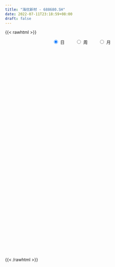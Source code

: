 ```yaml
---
title: "海优新材 - 688680.SH"
date: 2022-07-11T23:18:59+08:00
draft: false
---
```

{{< rawhtml >}}
    <div style="text-align: center">
        <label style="padding: 1rem;"><input style="margin-right: .5rem" type="radio" name="period" value="D" checked onclick="period_change(this)">日</label>
        <label style="padding: 1rem;"><input style="margin-right: .5rem" type="radio" name="period" value="W" onclick="period_change(this)">周</label>
        <label style="padding: 1rem;"><input style="margin-right: .5rem" type="radio" name="period" value="M" onclick="period_change(this)">月</label>
    </div>
    <div id="chart" style="height: 700px;"></div> 
    <script type="text/javascript">
        const D_v = [146606.03,93801.18,49589.32,24696.33,30661.12,35751.32,25901.6,17312.19,17042.92,27038.4,19169.17,13038.13,12503.42,9211.64,12069.56,9742.08,8397.81,12974.48,7505.92,7228.85,8927.47,11647.39,8783.17,15955.24,13546.66,5839.39,8414.28,6834.03,5604.08,8293.15,8268.71,11373.25,15585.35,11502.29,7749.0,7246.37,6883.64,6851.84,3461.35,9724.27,5678.49,8199.85,12930.56,4601.13,6880.06,5696.88,7111.72,6921.81,4906.5,4929.4,4366.84,3542.8,2617.18,2079.39,3841.26,5472.62,10822.19,7767.84,3123.18,7855.66,14561.68,6987.12,18286.14,10503.78,12306.95,5295.67,13316.22,5241.7,11631.45,8452.64,6838.29,5672.92,11122.81,9906.02,8894.01,8435.19,7250.38,8669.47,13958.28,5627.1,5686.87,11843.94,13108.67,12071.07,16577.77,12886.7,7647.66,11309.5,8792.05,6757.22,17342.02,14509.45,14805.64,13807.38,8249.33,11323.07,10727.32,8569.28,11022.48,13981.59,10054.84,9921.31,20583.49,14807.33,11605.89,6769.57,8570.5,16894.26,19717.16,15058.13,8592.33,11198.13,10499.56,10533.44,14109.01,8765.22,8794.51,13875.12,24138.86,19858.38,17186.05,12590.56,13705.38,9564.76,15942.87,19754.03,20429.76,28160.96,23807.14,17639.59,14445.72,16175.58,10367.81,13993.89,27394.13,16122.84,16085.09,12609.55,19129.25,10275.85,27273.49,14982.74,14028.22,22829.68,26264.59,21234.46,20013.05,15811.63,17566.14,15401.37,13957.57,20404.16,21912.31,17088.92,10557.9,12205.43,9564.05,9918.58,10326.37,16815.71,19415.91,12286.68,26230.27,16057.51,14478.18,7373.41,6625.45,7877.2,6050.76,7408.13,10767.62,16809.12,13434.88,10292.5,13049.37,8945.05,10912.67,8481.84,10947.28,13086.76,7502.08,11401.34,20142.66,15406.79,13607.98,12879.85,9140.84,8139.92,7849.88,9112.31,7734.69,6340.68,8448.31,8457.03,9156.26,5835.48,5299.38,6409.96,14584.59,16308.33,15737.57,16479.56,5026.74,7939.19,7024.64,5965.12,12698.38,9958.27,10738.54,10751.8,11010.9,10625.13,19607.07,17325.47,13351.6,5735.19,5271.67,4288.52,9265.53,10695.22,8714.4,5281.02,7559.31,5111.36,5000.63,6571.89,10575.85,9530.08,11135.27,6995.97,9672.36,9308.29,11313.65,14008.56,5180.96,9782.74,6186.5,10459.63,10633.84,7529.25,7130.43,5533.16,10962.24,31092.04,11218.75,13891.5,10001.06,9257.81,8395.87,8613.4,11238.0,12498.88,16130.15,10040.62,14433.11,11392.73,13656.02,12252.15,12713.89,16823.88,13649.14,13420.87,13944.41,15362.71,18340.02,23203.63,15464.87,16046.93,11004.3,13928.19,26150.38,18132.07,16509.33,12256.31,14892.63,15408.98,15659.98,17689.55,13105.52,12684.2,7070.6,9107.95,8634.94,11342.34,9208.63,9662.23,11562.89,8801.95,18857.1,13397.06,8093.33,8223.15,11722.83,10752.11,5636.52,11748.72,9844.24,7585.84,6997.38,9957.83,5668.83,8512.41,10821.13,10423.02,11462.93,8311.64,14433.25,9480.66,9044.82,14923.61,18650.77,13451.02,8476.32,11227.18,11131.11,14322.16,18915.45,12425.06,11886.91,7103.46,8640.44,11086.32,5198.08,6215.83,8250.72,12567.65,9477.44,16972.23,17653.29,17056.28,13344.19,19094.44,19148.09,20652.06,16213.93,10803.76,9457.04,11769.47,13557.88,10470.35,9383.29,12817.66,13480.6,24058.07,15370.73,14877.53,18858.39,12361.26,12408.73,9684.46,11579.72,13167.18,13279.16]
const D_histogram = [0.0,-0.7983589744,-1.2991181825,-2.1655149617,-3.6064022051,-4.9088007166,-5.1323425493,-5.2370025785,-5.2305818572,-5.8902577476,-5.9008937861,-5.3126660481,-4.1540201525,-3.0949978288,-3.0984005714,-3.0176328972,-2.6817157277,-1.5196293684,-0.7133990312,-0.4248446025,0.318335964,0.9187716847,1.6393131014,2.6616603317,2.4420724101,2.2017808601,1.612113645,1.0227926965,0.8311169044,0.9727740908,1.1873559035,0.5415195613,-0.4846296612,-1.140955477,-1.5629385325,-1.580698664,-1.2333522753,-1.0707838274,-0.8839697368,-0.777167504,-0.3331403018,0.2091145498,1.0763189797,1.5281139809,1.95976769,2.2853321493,2.5214883844,2.7811196202,2.9283018238,2.4896447651,1.7247282657,1.1769445415,0.9412601773,0.7607936006,0.7445545549,1.0780169667,1.5641409133,1.9503376357,2.091581996,2.520228973,3.1971645203,3.4515192691,3.9207768144,4.307400898,4.4162267894,4.1169074384,3.6025396451,3.1355099669,2.0115780762,1.9118986003,1.2782707333,1.0097240347,1.3640472423,1.7718308333,2.0441175627,2.0121573423,2.3201059913,2.3333811685,1.7392172231,1.2509924112,0.8148962374,0.8249554853,1.197126238,1.1026613447,0.4992624993,0.0221817716,-0.3724644095,-1.5248112701,-2.3657710031,-2.7291482747,-1.6919511818,-0.1752227652,1.3855434478,1.4957962196,1.8389770683,2.4329683661,3.2451205875,3.7681551619,3.6119297857,3.0024731103,2.9974983109,3.0451034272,5.4762058785,6.953667771,6.77901241,6.1803019293,5.4313803516,3.3541528234,4.3319177601,4.7446739596,4.4472866393,3.9042540855,1.8279407464,-0.1091701994,-0.8042449511,-2.3316139078,-4.0533983777,-5.6501226196,-5.567060325,-5.0322648678,-3.8154441364,-3.5268387492,-4.4174249399,-5.2168812767,-3.6060696094,-1.3284975946,-1.2382681741,-4.6122352707,-5.5296794357,-4.8467254207,-4.2575644939,-2.9825602306,-2.6651300305,-3.5883348891,-4.8247764303,-5.9117869876,-6.9259393104,-7.771231332,-7.6356241383,-6.8436432855,-6.4192274701,-5.2244930713,-3.2390049122,0.5213209936,4.0930008902,7.7455484996,11.4253655734,12.17704121,10.6695157615,10.9679464866,8.3550292791,5.4098987041,4.7975075672,4.2280357103,2.8907293666,2.9672414451,1.8195325478,0.8826886161,0.6988306387,-0.6789622898,-3.4811743907,-5.4367613513,-8.2701211323,-9.0943871915,-9.2406514727,-8.8981289303,-9.0574035686,-8.0171648267,-6.9837685845,-6.7166083134,-6.6807938429,-4.5391857181,-1.7858956472,-0.1481548432,0.7367747197,1.3187681094,2.1240958269,3.0025638448,2.7329207615,4.1287781166,4.4182631031,5.5417336869,6.0181033754,8.8224335141,9.0763068941,7.6829301243,6.0669458202,4.7441663508,2.8697996245,1.9890605664,1.2647558024,0.7852685532,0.9573773263,1.5592365882,0.8930830521,-1.0550649483,-1.4647651053,-0.8783603605,1.9373774879,3.0442771721,2.0789410386,0.2626851106,-1.449210116,-2.350434133,-3.1172463685,-3.6395522388,-3.1515975104,-4.0188785577,-4.2265664328,-3.8056696699,-3.5000416943,-3.4763699996,-5.0439599715,-3.7570278442,-2.302093059,-1.7069660825,-1.9460911897,-1.964893458,-2.59063333,-3.3359975682,-3.8990651126,-4.4549732055,-3.77626088,-3.7802004236,-3.811350119,-3.0400268767,-1.1687158278,0.3667894285,2.3635368426,3.0064218431,1.3255576913,-0.2978174557,-2.2505716974,-4.0450930771,-5.5439720138,-5.3770279092,-5.750257822,-4.692908382,-2.8231983876,-1.444020539,-0.9824800923,-1.0401948837,-1.399465357,-0.4834426706,-0.0754073581,-0.0223029461,-0.4624295225,-0.4957941185,-0.2502693139,-0.7548350302,-0.463309685,-0.8063979725,-1.7839735999,-1.9130838266,-0.7321755821,0.1744679684,1.6347524067,2.3023985537,2.8663095667,3.6832953951,4.5553504082,5.1824627662,5.2150559741,5.7657176354,5.6788360234,6.035293536,5.0927982119,5.0319269657,4.1273286155,3.53218549,2.3723843433,2.062137809,1.4886458066,-0.1638452464,-1.7125724235,-1.678465724,-2.1314397591,-2.3320544995,-1.8717347679,-2.0642666358,-2.0596057749,-2.0053941303,-2.405963131,-2.3509780059,-2.1445542377,-1.2811676559,-1.1051701339,-1.2977988554,-1.912636027,-2.3738855811,-2.7060884797,-3.1718649727,-3.3859446318,-3.8751549894,-3.9471207858,-3.4263467797,-2.3091237927,-1.2989402021,-0.8972377885,-1.0605820789,-1.0527362675,-1.8915923123,-2.1917765146,-1.2018620962,0.0095245756,1.0402923338,2.5625970675,3.0782170429,3.9645816679,4.7668068298,6.3568238142,6.7211668082,6.7697915048,5.9956453949,5.7786907228,6.1823147679,6.9530578543,6.7693566959,5.7314643182,4.3086545049,3.1311864042,2.5443497584,1.816604949,1.1915422609,0.6302573115,0.3060508229,0.4543395483,1.2741523846,1.5334165778,1.1032508681,0.282697323,-0.1670906849,-1.1346388351,-1.7505420686,-2.6413657157,-2.3773467512,-1.808902422,-1.3912235443,-1.5660367232,-1.6380774251,-1.6924373412,-0.892358667,-0.402659112,-1.0359104137,-1.9085937274,-2.3796439775,-3.3825166955,-3.7535092755,-4.0769727922,-4.0986992692,-3.784890489,-3.8448720581,-4.0129969841]
const D_fast = [0.0,-0.9979487179,-1.8234874717,-3.2312629913,-5.573750786,-8.1033494766,-9.6099769467,-11.0238876205,-12.3251123635,-14.4573526908,-15.9432121758,-16.6831509498,-16.5630100924,-16.2777372259,-17.0557401113,-17.7293806614,-18.0638924238,-17.2817134066,-16.6538328273,-16.4714895491,-15.6487249916,-14.8185963498,-13.6882266578,-12.0004643445,-11.6095341636,-11.2993804986,-11.4860193024,-11.8196420768,-11.8035386428,-11.4186879337,-10.9072671452,-11.417723597,-12.5650302348,-13.5065949198,-14.3193126084,-14.732247406,-14.693239086,-14.7983665951,-14.8325449387,-14.9200345818,-14.5592924551,-13.9647589661,-12.8284747913,-11.9946512949,-11.0730556633,-10.1761581666,-9.3096298353,-8.3547186945,-7.475461035,-7.2917069025,-7.6254413353,-7.8789889242,-7.879358244,-7.8696264206,-7.6997268276,-7.0967601741,-6.2196009992,-5.3458198678,-4.6816800086,-3.6229757883,-2.146749111,-1.0295145449,0.419937204,1.8834115121,3.0962941009,3.8262016095,4.2124687275,4.529316541,3.9082791694,4.2865743435,3.9725141598,3.9563984699,4.6517334881,5.5024747874,6.2857909075,6.7568700226,7.6448451695,8.2414656388,8.0821059992,7.9066292901,7.6742571757,7.8905552949,8.5620076071,8.74320805,8.2646248294,7.7930895446,7.3053272611,5.771777583,4.3393750992,3.293710759,3.9079200564,5.3808427816,7.2879948566,7.7721966834,8.5751217991,9.7773551884,11.4007875567,12.8658609216,13.6126179919,13.753779594,14.4981793724,15.3070603455,19.1072142664,22.3230931016,23.8431908432,24.7895558448,25.3984793549,24.1597900326,26.2205344093,27.8194590987,28.6338934382,29.0669244058,27.4475962533,25.4831927577,24.5870567681,22.4767843345,19.7416502702,16.7323953734,15.4236925868,14.700421827,14.9633815244,14.3702772243,12.3753347986,10.2716581426,10.9809524076,12.9264000237,12.7070624007,8.1800364864,5.8801724625,5.3514451223,4.8762149256,5.4055791313,5.0567268237,3.2364382428,0.7938025941,-1.7711547101,-4.5167918606,-7.3048917151,-9.0781905559,-9.9971205246,-11.1775115767,-11.2889004457,-10.1131635147,-6.2225073605,-1.6275772413,3.961357493,10.4975159601,14.2934518992,15.453305391,18.4937227378,17.96956285,16.3769069511,16.963892706,17.4514297766,16.8368057747,17.6551282145,16.962302454,16.2461306764,16.2369803586,14.6894468577,11.0169411591,7.7021638607,2.8012737966,-0.2965890604,-2.7530162098,-4.6350259,-7.0586514304,-8.0227038953,-8.7352497991,-10.1472416064,-11.7816255967,-10.7748139013,-8.4679977423,-6.8672956491,-5.7981724063,-4.8864869892,-3.550135315,-1.9210263359,-1.5074392287,0.9206126555,2.3146634178,4.8235674233,6.8044629556,11.8144014729,14.3373515764,14.8647073376,14.7654594885,14.6287216069,13.4718047868,13.0883308703,12.6802150568,12.3970449459,12.8084980506,13.8001664596,13.3572836865,11.145369449,10.3694780157,10.7362926703,14.0363748907,15.904343868,15.4587429942,13.7081583438,11.6339605881,10.1451280379,8.5990042103,7.1668102803,6.8668656311,4.9948649443,3.730535461,3.2000148065,2.6306323585,1.7852115533,-1.0433684114,-0.6956932453,0.1837182752,0.3521037311,-0.3735441736,-0.8835698063,-2.1569680108,-3.736331641,-5.2741654637,-6.9438168579,-7.2091697524,-8.1581594019,-9.142146627,-9.1308301039,-7.551698012,-5.9244953985,-3.3368637737,-1.9423733124,-3.2918480415,-4.9896775524,-7.5050747184,-10.3108693674,-13.1957413076,-14.3730541803,-16.1838485486,-16.2997262041,-15.1358158065,-14.1176430927,-13.9017226691,-14.2194861815,-14.9286229939,-14.1334609753,-13.7442775022,-13.6967488267,-14.2524827838,-14.4097959094,-14.2268384333,-14.9201129072,-14.7444149832,-15.2891027638,-16.7126717911,-17.3200529745,-16.3221886256,-15.3719280829,-13.5029555429,-12.2597097575,-10.9792213529,-9.2414116757,-7.2305190606,-5.307791011,-3.9714338096,-1.9793427395,-0.6465153456,1.218765551,1.5494697799,2.7465802751,2.8738140788,3.1617173258,2.5950122649,2.8003001829,2.5989696321,0.9055172675,-1.0713530155,-1.456862747,-2.4426967219,-3.2263250871,-3.2339390475,-3.9425375743,-4.4527781572,-4.8999150451,-5.9019748286,-6.434734205,-6.7644489962,-6.2213543284,-6.3216493399,-6.8387277752,-7.9317239536,-8.986444903,-9.9951699214,-11.2539126576,-12.3144784747,-13.7724775796,-14.8312235725,-15.1670362613,-14.6270942225,-13.9416456824,-13.7642527159,-14.192742526,-14.4480807815,-15.7598349043,-16.6079632353,-15.918514341,-14.7047465252,-13.4139056836,-11.250951683,-9.9657774469,-8.088267405,-6.0943405356,-2.9151175976,-0.8704829015,0.8705896712,1.59535491,2.8230729186,4.7722756557,7.2812832057,8.7899212212,9.1848949231,8.839248736,8.4445772364,8.4938280302,8.2202344581,7.8930573351,7.4893367136,7.2416429307,7.5035165433,8.6418674757,9.2844858133,9.1301328207,8.3802536063,7.8886929271,6.6374850682,5.5839463176,4.0327812416,3.7024635182,3.8186822419,3.8885552335,3.3222328739,2.8406728157,2.3632035643,2.9401925717,3.3292273488,2.4369984436,1.0871666981,0.0212054536,-1.8272964383,-3.1366663372,-4.4793730518,-5.5257743462,-6.1581881883,-7.1793877718,-8.3507619439]
const D_slow = [0.0,-0.1995897436,-0.5243692892,-1.0657480296,-1.9673485809,-3.19454876,-4.4776343974,-5.786885042,-7.0945305063,-8.5670949432,-10.0423183897,-11.3704849017,-12.4089899399,-13.1827393971,-13.9573395399,-14.7117477642,-15.3821766961,-15.7620840382,-15.940433796,-16.0466449466,-15.9670609556,-15.7373680345,-15.3275397591,-14.6621246762,-14.0516065737,-13.5011613587,-13.0981329474,-12.8424347733,-12.6346555472,-12.3914620245,-12.0946230486,-11.9592431583,-12.0804005736,-12.3656394428,-12.756374076,-13.151548742,-13.4598868108,-13.7275827676,-13.9485752019,-14.1428670778,-14.2261521533,-14.1738735159,-13.9047937709,-13.5227652757,-13.0328233532,-12.4614903159,-11.8311182198,-11.1358383147,-10.4037628588,-9.7813516675,-9.3501696011,-9.0559334657,-8.8206184214,-8.6304200212,-8.4442813825,-8.1747771408,-7.7837419125,-7.2961575036,-6.7732620046,-6.1432047613,-5.3439136312,-4.481033814,-3.5008396104,-2.4239893859,-1.3199326885,-0.2907058289,0.6099290824,1.3938065741,1.8967010932,2.3746757432,2.6942434265,2.9466744352,3.2876862458,3.7306439541,4.2416733448,4.7447126803,5.3247391782,5.9080844703,6.3428887761,6.6556368789,6.8593609382,7.0655998096,7.3648813691,7.6405467052,7.7653623301,7.770907773,7.6777916706,7.2965888531,6.7051461023,6.0228590336,5.5998712382,5.5560655469,5.9024514088,6.2764004637,6.7361447308,7.3443868223,8.1556669692,9.0977057597,10.0006882061,10.7513064837,11.5006810614,12.2619569182,13.6310083879,15.3694253306,17.0641784331,18.6092539155,19.9670990033,20.8056372092,21.8886166492,23.0747851391,24.1866067989,25.1626703203,25.6196555069,25.592362957,25.3913017193,24.8083982423,23.7950486479,22.382517993,20.9907529118,19.7326866948,18.7788256607,17.8971159734,16.7927597385,15.4885394193,14.5870220169,14.2548976183,13.9453305748,12.7922717571,11.4098518982,10.198170543,9.1337794195,8.3881393619,7.7218568542,6.824773132,5.6185790244,4.1406322775,2.4091474499,0.4663396169,-1.4425664177,-3.1534772391,-4.7582841066,-6.0644073744,-6.8741586025,-6.7438283541,-5.7205781315,-3.7841910066,-0.9278496133,2.1164106892,4.7837896296,7.5257762512,9.614533571,10.967008247,12.1663851388,13.2233940664,13.946076408,14.6878867693,15.1427699063,15.3634420603,15.53814972,15.3684091475,14.4981155498,13.138925212,11.0713949289,8.7977981311,6.4876352629,4.2631030303,1.9987521382,-0.0055390685,-1.7514812146,-3.430633293,-5.1008317537,-6.2356281832,-6.682102095,-6.7191408059,-6.5349471259,-6.2052550986,-5.6742311419,-4.9235901807,-4.2403599903,-3.2081654611,-2.1035996853,-0.7181662636,0.7863595802,2.9919679588,5.2610446823,7.1817772134,8.6985136684,9.8845552561,10.6020051622,11.0992703038,11.4154592544,11.6117763927,11.8511207243,12.2409298714,12.4642006344,12.2004343973,11.834243121,11.6146530309,12.0989974028,12.8600666959,13.3798019555,13.4454732332,13.0831707042,12.4955621709,11.7162505788,10.8063625191,10.0184631415,9.0137435021,7.9571018938,7.0056844764,6.1306740528,5.2615815529,4.00059156,3.061334599,2.4858113342,2.0590698136,1.5725470162,1.0813236517,0.4336653192,-0.4003340729,-1.375100351,-2.4888436524,-3.4329088724,-4.3779589783,-5.330796508,-6.0908032272,-6.3829821842,-6.291284827,-5.7004006164,-4.9487951556,-4.6174057328,-4.6918600967,-5.254503021,-6.2657762903,-7.6517692938,-8.9960262711,-10.4335907266,-11.6068178221,-12.312617419,-12.6736225537,-12.9192425768,-13.1792912977,-13.529157637,-13.6500183046,-13.6688701441,-13.6744458807,-13.7900532613,-13.9140017909,-13.9765691194,-14.1652778769,-14.2811052982,-14.4827047913,-14.9286981913,-15.4069691479,-15.5900130434,-15.5463960513,-15.1377079497,-14.5621083112,-13.8455309196,-12.9247070708,-11.7858694687,-10.4902537772,-9.1864897837,-7.7450603748,-6.325351369,-4.816527985,-3.543328432,-2.2853466906,-1.2535145367,-0.3704681642,0.2226279216,0.7381623739,1.1103238255,1.0693625139,0.641219408,0.221602977,-0.3112569627,-0.8942705876,-1.3622042796,-1.8782709385,-2.3931723823,-2.8945209148,-3.4960116976,-4.0837561991,-4.6198947585,-4.9401866725,-5.2164792059,-5.5409289198,-6.0190879265,-6.6125593218,-7.2890814418,-8.0820476849,-8.9285338429,-9.8973225902,-10.8841027867,-11.7406894816,-12.3179704298,-12.6427054803,-12.8670149274,-13.1321604471,-13.395344514,-13.8682425921,-14.4161867207,-14.7166522448,-14.7142711009,-14.4541980174,-13.8135487505,-13.0439944898,-12.0528490728,-10.8611473654,-9.2719414118,-7.5916497098,-5.8992018336,-4.4002904849,-2.9556178042,-1.4100391122,0.3282253514,2.0205645254,3.4534306049,4.5305942311,5.3133908322,5.9494782718,6.403629509,6.7015150743,6.8590794021,6.9355921078,7.0491769949,7.3677150911,7.7510692355,8.0268819526,8.0975562833,8.0557836121,7.7721239033,7.3344883862,6.6741469572,6.0798102694,5.6275846639,5.2797787779,4.8882695971,4.4787502408,4.0556409055,3.8325512387,3.7318864607,3.4729088573,2.9957604255,2.4008494311,1.5552202572,0.6168429383,-0.4024002597,-1.427075077,-2.3732976993,-3.3345157138,-4.3377649598]
const D_data = [['2021-01-22', 222.0, 218.0, 214.0, 236.0],['2021-01-25', 227.99, 205.49, 191.2, 231.98],['2021-01-26', 203.0, 204.8, 185.5, 214.77],['2021-01-27', 203.5, 195.0, 193.45, 206.36],['2021-01-28', 190.0, 179.0, 173.0, 195.0],['2021-01-29', 184.0, 169.5, 162.58, 187.9],['2021-02-01', 169.99, 174.3, 167.0, 179.8],['2021-02-02', 179.0, 170.0, 170.0, 182.05],['2021-02-03', 169.67, 166.0, 163.0, 176.0],['2021-02-04', 162.01, 150.29, 148.12, 164.43],['2021-02-05', 150.96, 150.54, 147.41, 159.78],['2021-02-08', 147.5, 153.58, 140.0, 155.49],['2021-02-09', 154.0, 159.97, 153.13, 161.5],['2021-02-10', 160.12, 160.0, 154.03, 165.0],['2021-02-18', 162.0, 145.12, 145.12, 162.5],['2021-02-19', 144.08, 141.88, 137.11, 146.8],['2021-02-22', 141.0, 141.77, 140.61, 148.55],['2021-02-23', 142.11, 152.28, 138.0, 154.66],['2021-02-24', 152.0, 150.0, 144.0, 152.76],['2021-02-25', 150.0, 143.74, 141.63, 154.32],['2021-02-26', 141.82, 149.91, 138.04, 153.0],['2021-03-01', 151.0, 150.0, 149.58, 157.86],['2021-03-02', 148.11, 153.9, 145.0, 155.0],['2021-03-03', 155.26, 162.0, 151.5, 168.0],['2021-03-04', 161.78, 148.61, 147.01, 163.69],['2021-03-05', 140.03, 147.0, 140.03, 149.0],['2021-03-08', 147.52, 140.0, 138.21, 147.98],['2021-03-09', 140.02, 136.01, 136.0, 142.8],['2021-03-10', 137.0, 137.8, 136.81, 141.75],['2021-03-11', 138.0, 140.78, 134.61, 141.8],['2021-03-12', 141.0, 141.78, 138.2, 144.6],['2021-03-15', 141.78, 128.8, 124.17, 142.86],['2021-03-16', 128.48, 117.8, 117.0, 129.78],['2021-03-17', 117.8, 115.47, 112.22, 117.8],['2021-03-18', 116.0, 112.6, 111.61, 116.0],['2021-03-19', 111.0, 113.36, 110.55, 113.98],['2021-03-22', 113.13, 115.8, 112.3, 115.98],['2021-03-23', 116.09, 112.0, 110.57, 117.49],['2021-03-24', 109.21, 110.49, 109.0, 112.5],['2021-03-25', 109.52, 107.61, 104.07, 109.55],['2021-03-26', 108.01, 110.86, 107.64, 111.83],['2021-03-29', 112.6, 112.69, 111.01, 115.4],['2021-03-30', 113.07, 119.1, 109.44, 122.47],['2021-03-31', 118.0, 116.56, 115.11, 118.91],['2021-04-01', 117.01, 118.21, 113.33, 119.0],['2021-04-02', 118.16, 118.82, 117.21, 120.29],['2021-04-06', 117.8, 119.42, 117.22, 122.3],['2021-04-07', 118.03, 121.55, 116.82, 122.93],['2021-04-08', 121.51, 122.0, 119.8, 124.49],['2021-04-09', 122.06, 114.6, 114.25, 123.68],['2021-04-12', 114.0, 107.57, 106.74, 114.99],['2021-04-13', 107.0, 106.58, 105.67, 110.98],['2021-04-14', 106.33, 107.94, 106.33, 109.59],['2021-04-15', 107.62, 106.94, 105.4, 107.62],['2021-04-16', 106.47, 107.85, 103.35, 107.98],['2021-04-19', 107.86, 112.64, 107.13, 113.2],['2021-04-20', 112.65, 116.7, 112.03, 119.48],['2021-04-21', 115.99, 118.15, 115.2, 123.33],['2021-04-22', 118.14, 117.13, 115.7, 119.49],['2021-04-23', 116.22, 123.21, 116.22, 124.49],['2021-04-26', 122.21, 130.8, 122.13, 134.8],['2021-04-27', 130.58, 130.0, 127.8, 132.59],['2021-04-28', 134.0, 137.05, 130.2, 142.8],['2021-04-29', 136.78, 141.22, 135.94, 142.5],['2021-04-30', 141.01, 142.32, 140.25, 146.97],['2021-05-06', 140.67, 140.0, 137.28, 142.7],['2021-05-07', 139.01, 138.22, 132.11, 147.49],['2021-05-10', 137.66, 139.0, 137.52, 145.0],['2021-05-11', 139.0, 128.75, 127.0, 139.7],['2021-05-12', 128.15, 140.15, 128.0, 142.0],['2021-05-13', 137.26, 133.11, 131.33, 137.35],['2021-05-14', 133.15, 136.56, 129.5, 137.27],['2021-05-17', 135.03, 146.0, 135.03, 148.44],['2021-05-18', 143.24, 150.5, 143.24, 152.3],['2021-05-19', 150.54, 152.75, 148.0, 152.78],['2021-05-20', 151.85, 151.86, 148.89, 157.33],['2021-05-21', 153.88, 159.33, 151.86, 159.68],['2021-05-24', 157.8, 159.18, 152.0, 162.77],['2021-05-25', 158.0, 152.5, 150.5, 160.93],['2021-05-26', 152.0, 153.02, 149.52, 154.58],['2021-05-27', 152.68, 152.96, 151.17, 154.99],['2021-05-28', 152.96, 159.05, 152.95, 166.51],['2021-05-31', 159.07, 166.47, 157.16, 167.55],['2021-06-01', 166.59, 163.37, 157.16, 166.63],['2021-06-02', 163.37, 156.84, 151.53, 163.37],['2021-06-03', 156.0, 156.81, 150.58, 162.0],['2021-06-04', 156.0, 156.44, 152.13, 159.02],['2021-06-07', 156.44, 143.05, 142.08, 156.44],['2021-06-08', 142.6, 140.98, 137.0, 145.88],['2021-06-09', 138.91, 142.56, 137.18, 142.94],['2021-06-10', 143.19, 161.0, 143.03, 165.8],['2021-06-11', 166.46, 173.99, 160.96, 176.0],['2021-06-15', 175.0, 184.2, 173.0, 188.3],['2021-06-16', 183.0, 172.58, 171.28, 184.0],['2021-06-17', 177.57, 179.0, 176.26, 184.86],['2021-06-18', 181.0, 187.41, 178.0, 190.65],['2021-06-21', 187.22, 197.35, 187.0, 198.99],['2021-06-22', 197.98, 201.4, 193.6, 201.97],['2021-06-23', 198.33, 198.21, 195.16, 209.06],['2021-06-24', 200.0, 194.59, 191.01, 212.66],['2021-06-25', 198.49, 204.5, 190.05, 205.65],['2021-06-28', 204.0, 209.4, 200.0, 217.66],['2021-06-29', 211.41, 251.28, 211.41, 251.28],['2021-06-30', 255.0, 257.0, 246.01, 261.64],['2021-07-01', 261.8, 247.66, 243.2, 263.69],['2021-07-02', 247.09, 248.0, 238.68, 252.65],['2021-07-05', 245.81, 249.88, 240.53, 255.88],['2021-07-06', 251.6, 232.0, 213.51, 251.96],['2021-07-07', 230.8, 273.45, 229.71, 278.4],['2021-07-08', 283.0, 277.0, 272.7, 294.98],['2021-07-09', 283.11, 275.48, 271.02, 286.1],['2021-07-12', 277.04, 277.0, 273.05, 284.99],['2021-07-13', 276.5, 256.6, 253.4, 277.38],['2021-07-14', 255.8, 251.8, 241.8, 261.26],['2021-07-15', 246.8, 263.5, 237.0, 273.15],['2021-07-16', 269.11, 249.36, 248.0, 269.11],['2021-07-19', 248.5, 239.01, 238.0, 258.8],['2021-07-20', 238.6, 230.97, 222.66, 246.19],['2021-07-21', 233.5, 246.51, 231.15, 248.6],['2021-07-22', 244.74, 252.5, 235.3, 252.5],['2021-07-23', 255.0, 265.0, 254.0, 275.0],['2021-07-26', 264.0, 257.12, 248.06, 277.66],['2021-07-27', 257.0, 239.99, 238.68, 269.1],['2021-07-28', 234.7, 234.98, 220.5, 245.0],['2021-07-29', 243.06, 266.0, 233.51, 270.0],['2021-07-30', 264.0, 284.99, 259.99, 297.21],['2021-08-02', 285.97, 264.98, 258.0, 289.37],['2021-08-03', 264.98, 212.2, 211.98, 266.0],['2021-08-04', 208.0, 229.0, 208.0, 231.48],['2021-08-05', 229.5, 245.8, 224.21, 246.72],['2021-08-06', 244.5, 245.8, 235.03, 260.99],['2021-08-09', 253.0, 257.8, 223.86, 265.0],['2021-08-10', 255.51, 249.0, 241.3, 264.04],['2021-08-11', 240.0, 230.33, 226.2, 249.0],['2021-08-12', 231.97, 218.05, 208.1, 232.06],['2021-08-13', 215.13, 210.0, 206.17, 220.5],['2021-08-16', 207.35, 200.52, 194.01, 210.5],['2021-08-17', 199.07, 191.89, 191.58, 202.84],['2021-08-18', 192.2, 196.0, 188.85, 200.79],['2021-08-19', 198.41, 200.6, 192.68, 202.88],['2021-08-20', 166.0, 193.4, 166.0, 199.99],['2021-08-23', 193.0, 202.0, 190.0, 207.13],['2021-08-24', 200.0, 216.22, 199.5, 220.08],['2021-08-25', 216.69, 252.0, 212.0, 259.46],['2021-08-26', 260.0, 270.5, 260.0, 281.99],['2021-08-27', 270.0, 295.2, 267.0, 318.0],['2021-08-30', 300.19, 322.81, 300.19, 344.0],['2021-08-31', 326.0, 307.7, 303.68, 330.0],['2021-09-01', 313.0, 287.0, 285.15, 313.1],['2021-09-02', 289.86, 315.93, 285.72, 317.6],['2021-09-03', 312.0, 282.14, 276.12, 315.98],['2021-09-06', 285.32, 269.89, 253.56, 285.32],['2021-09-07', 274.18, 295.23, 264.12, 305.75],['2021-09-08', 303.17, 298.0, 273.0, 303.17],['2021-09-09', 301.99, 288.0, 275.8, 307.0],['2021-09-10', 281.0, 306.7, 278.0, 306.98],['2021-09-13', 306.77, 292.5, 287.0, 310.22],['2021-09-14', 293.51, 292.75, 277.0, 301.0],['2021-09-15', 286.29, 301.99, 281.5, 307.42],['2021-09-16', 306.8, 285.0, 284.28, 333.4],['2021-09-17', 297.01, 256.26, 256.26, 297.01],['2021-09-22', 248.0, 252.35, 243.41, 257.01],['2021-09-23', 250.56, 224.57, 220.0, 255.0],['2021-09-24', 225.5, 234.27, 222.21, 241.96],['2021-09-27', 235.0, 233.86, 220.0, 245.5],['2021-09-28', 233.86, 234.0, 230.48, 241.87],['2021-09-29', 231.96, 221.44, 220.01, 237.0],['2021-09-30', 222.02, 232.15, 211.01, 236.0],['2021-10-08', 235.29, 231.54, 223.55, 238.89],['2021-10-11', 231.54, 219.59, 218.5, 234.01],['2021-10-12', 219.5, 211.52, 210.0, 227.0],['2021-10-13', 218.0, 238.51, 207.51, 239.48],['2021-10-14', 236.58, 256.0, 231.1, 262.0],['2021-10-15', 254.0, 252.2, 244.93, 259.81],['2021-10-18', 250.0, 248.9, 241.1, 261.0],['2021-10-19', 250.0, 249.0, 240.0, 252.5],['2021-10-20', 249.0, 256.1, 244.22, 265.98],['2021-10-21', 257.9, 262.89, 250.81, 264.0],['2021-10-22', 260.89, 251.8, 243.0, 260.89],['2021-10-25', 250.29, 277.96, 246.5, 280.0],['2021-10-26', 277.96, 271.72, 265.0, 278.5],['2021-10-27', 265.0, 289.81, 265.0, 297.0],['2021-10-28', 284.0, 290.69, 282.6, 320.46],['2021-10-29', 297.11, 335.01, 287.01, 337.21],['2021-11-01', 334.82, 319.12, 309.0, 334.82],['2021-11-02', 313.0, 303.0, 295.0, 324.25],['2021-11-03', 304.61, 298.7, 292.0, 316.61],['2021-11-04', 298.7, 300.07, 298.0, 318.88],['2021-11-05', 302.0, 289.0, 285.31, 302.0],['2021-11-08', 289.0, 297.48, 282.8, 302.0],['2021-11-09', 301.1, 298.0, 295.5, 313.99],['2021-11-10', 295.38, 300.27, 286.0, 303.2],['2021-11-11', 306.0, 309.98, 302.14, 320.0],['2021-11-12', 309.44, 320.2, 308.0, 324.13],['2021-11-15', 318.93, 306.88, 293.51, 318.93],['2021-11-16', 300.93, 285.41, 285.16, 305.0],['2021-11-17', 281.0, 299.0, 281.0, 304.47],['2021-11-18', 300.5, 312.7, 291.0, 314.0],['2021-11-19', 308.11, 352.0, 306.12, 362.21],['2021-11-22', 352.0, 345.01, 338.27, 359.13],['2021-11-23', 345.01, 323.35, 318.05, 348.88],['2021-11-24', 325.0, 307.99, 294.1, 327.11],['2021-11-25', 306.0, 301.14, 300.02, 308.6],['2021-11-26', 301.2, 304.51, 300.0, 314.43],['2021-11-29', 299.2, 301.2, 298.88, 312.0],['2021-11-30', 299.5, 299.66, 295.0, 307.44],['2021-12-01', 301.4, 310.99, 299.04, 322.05],['2021-12-02', 310.0, 291.45, 290.0, 310.01],['2021-12-03', 292.12, 294.7, 285.06, 299.9],['2021-12-06', 295.94, 301.0, 283.88, 302.68],['2021-12-07', 300.0, 299.53, 279.06, 302.5],['2021-12-08', 296.0, 294.9, 293.0, 315.0],['2021-12-09', 298.0, 268.0, 263.5, 298.0],['2021-12-10', 261.1, 299.99, 261.1, 303.99],['2021-12-13', 295.26, 307.5, 292.0, 309.98],['2021-12-14', 307.5, 301.0, 299.11, 311.95],['2021-12-15', 305.81, 290.3, 290.01, 309.88],['2021-12-16', 300.84, 290.98, 283.0, 300.84],['2021-12-17', 290.45, 279.9, 275.01, 295.0],['2021-12-20', 273.0, 272.3, 263.38, 282.08],['2021-12-21', 274.0, 268.0, 260.19, 275.02],['2021-12-22', 268.0, 261.42, 258.3, 270.76],['2021-12-23', 257.55, 273.5, 253.08, 282.9],['2021-12-24', 271.76, 263.18, 258.0, 273.21],['2021-12-27', 262.48, 259.0, 253.0, 264.71],['2021-12-28', 254.01, 267.5, 254.01, 267.53],['2021-12-29', 268.5, 285.88, 264.79, 289.5],['2021-12-30', 278.3, 289.69, 278.3, 298.6],['2021-12-31', 294.0, 305.3, 294.0, 322.0],['2022-01-04', 297.95, 296.89, 286.1, 310.08],['2022-01-05', 296.89, 266.0, 266.0, 297.7],['2022-01-06', 259.49, 257.5, 252.89, 269.75],['2022-01-07', 253.99, 241.93, 237.88, 256.9],['2022-01-10', 235.0, 230.39, 223.16, 239.8],['2022-01-11', 230.0, 220.31, 218.88, 233.88],['2022-01-12', 221.86, 232.0, 220.25, 237.74],['2022-01-13', 232.0, 218.81, 216.34, 233.0],['2022-01-14', 216.13, 232.83, 216.0, 237.99],['2022-01-17', 234.0, 246.23, 224.01, 256.48],['2022-01-18', 248.93, 245.4, 241.5, 254.98],['2022-01-19', 241.25, 236.09, 227.55, 246.89],['2022-01-20', 239.31, 228.0, 224.0, 239.31],['2022-01-21', 228.0, 220.2, 219.01, 237.0],['2022-01-24', 213.02, 235.0, 207.0, 241.88],['2022-01-25', 232.0, 230.05, 230.0, 240.2],['2022-01-26', 231.34, 224.86, 223.28, 237.5],['2022-01-27', 220.01, 215.47, 212.02, 227.5],['2022-01-28', 213.86, 216.92, 213.8, 224.41],['2022-02-07', 221.3, 218.7, 216.76, 234.36],['2022-02-08', 214.86, 206.18, 198.44, 218.33],['2022-02-09', 206.8, 213.06, 197.21, 214.89],['2022-02-10', 210.93, 202.4, 197.0, 212.7],['2022-02-11', 197.3, 187.72, 187.01, 202.1],['2022-02-14', 180.25, 191.7, 180.0, 195.33],['2022-02-15', 185.0, 207.7, 185.0, 208.77],['2022-02-16', 209.99, 207.48, 204.94, 214.0],['2022-02-17', 207.5, 219.38, 205.68, 224.0],['2022-02-18', 215.66, 214.68, 212.0, 218.75],['2022-02-21', 215.5, 216.77, 213.42, 224.87],['2022-02-22', 215.27, 224.41, 210.91, 227.44],['2022-02-23', 224.41, 231.23, 224.41, 235.39],['2022-02-24', 226.0, 234.55, 225.99, 242.0],['2022-02-25', 238.73, 231.66, 229.0, 241.7],['2022-02-28', 235.06, 242.94, 233.21, 243.78],['2022-03-01', 250.0, 239.8, 238.6, 260.0],['2022-03-02', 244.0, 250.0, 229.0, 257.88],['2022-03-03', 249.74, 236.0, 236.0, 250.0],['2022-03-04', 232.87, 247.98, 232.86, 254.8],['2022-03-07', 245.82, 238.21, 235.38, 251.08],['2022-03-08', 238.11, 240.98, 236.5, 248.49],['2022-03-09', 242.93, 231.5, 216.0, 247.99],['2022-03-10', 240.49, 240.01, 235.17, 248.88],['2022-03-11', 237.57, 235.87, 225.0, 239.0],['2022-03-14', 233.8, 216.99, 216.5, 233.8],['2022-03-15', 213.49, 208.97, 207.0, 219.0],['2022-03-16', 214.0, 223.4, 203.02, 224.9],['2022-03-17', 228.0, 214.62, 213.11, 228.0],['2022-03-18', 210.3, 214.13, 202.0, 216.08],['2022-03-21', 210.0, 221.27, 207.99, 223.5],['2022-03-22', 216.6, 212.0, 210.2, 224.98],['2022-03-23', 215.56, 212.0, 207.03, 217.92],['2022-03-24', 213.48, 210.77, 202.6, 213.5],['2022-03-25', 210.0, 201.9, 200.0, 211.71],['2022-03-28', 200.0, 204.22, 194.0, 206.32],['2022-03-29', 204.22, 204.4, 198.02, 209.05],['2022-03-30', 204.39, 213.48, 201.05, 216.0],['2022-03-31', 213.48, 206.0, 197.5, 213.92],['2022-04-01', 200.61, 199.6, 198.0, 207.0],['2022-04-06', 198.05, 190.0, 183.01, 199.0],['2022-04-07', 184.35, 186.38, 180.6, 189.16],['2022-04-08', 184.55, 182.81, 180.0, 190.15],['2022-04-11', 184.0, 175.51, 171.09, 184.0],['2022-04-12', 175.51, 172.97, 167.2, 178.49],['2022-04-13', 170.11, 163.35, 162.01, 172.18],['2022-04-14', 164.57, 162.43, 162.02, 168.18],['2022-04-15', 162.01, 166.5, 158.0, 172.01],['2022-04-18', 163.88, 174.4, 161.17, 176.56],['2022-04-19', 174.38, 175.6, 174.23, 183.23],['2022-04-20', 175.5, 169.1, 164.6, 175.5],['2022-04-21', 168.0, 160.02, 155.01, 169.78],['2022-04-22', 158.23, 159.0, 155.3, 162.2],['2022-04-25', 157.2, 143.0, 140.3, 157.2],['2022-04-26', 135.85, 143.0, 135.85, 145.63],['2022-04-27', 136.0, 157.6, 135.0, 159.5],['2022-04-28', 155.65, 163.77, 152.0, 164.83],['2022-04-29', 163.0, 165.93, 158.38, 167.5],['2022-05-05', 165.95, 178.45, 165.8, 187.98],['2022-05-06', 166.0, 171.71, 163.54, 179.0],['2022-05-09', 171.6, 181.2, 167.52, 186.98],['2022-05-10', 176.71, 186.6, 176.55, 196.74],['2022-05-11', 186.79, 206.0, 186.6, 213.45],['2022-05-12', 208.24, 199.99, 190.69, 208.24],['2022-05-13', 196.0, 201.61, 194.0, 203.5],['2022-05-16', 201.65, 193.72, 192.0, 207.79],['2022-05-17', 196.66, 202.22, 193.33, 207.2],['2022-05-18', 199.76, 215.0, 199.0, 219.48],['2022-05-19', 211.02, 227.99, 209.0, 231.7],['2022-05-20', 223.5, 223.3, 219.0, 229.0],['2022-05-23', 220.0, 214.69, 211.12, 224.5],['2022-05-24', 212.99, 207.79, 207.79, 215.9],['2022-05-25', 207.63, 207.5, 201.82, 212.21],['2022-05-26', 205.0, 213.2, 203.35, 215.0],['2022-05-27', 213.2, 210.5, 207.35, 215.9],['2022-05-30', 213.0, 210.26, 207.1, 215.1],['2022-05-31', 212.0, 209.54, 209.09, 218.5],['2022-06-01', 208.0, 211.47, 202.37, 212.58],['2022-06-02', 208.5, 218.22, 208.5, 219.4],['2022-06-06', 217.99, 230.99, 217.99, 235.85],['2022-06-07', 233.0, 229.1, 227.0, 241.79],['2022-06-08', 227.75, 222.18, 215.0, 229.13],['2022-06-09', 220.91, 215.6, 212.17, 224.4],['2022-06-10', 215.68, 218.0, 210.02, 222.6],['2022-06-13', 215.06, 208.27, 205.0, 216.48],['2022-06-14', 207.0, 208.3, 194.31, 214.8],['2022-06-15', 206.7, 200.0, 194.0, 210.68],['2022-06-16', 200.78, 211.67, 199.99, 213.89],['2022-06-17', 209.0, 216.9, 208.46, 220.0],['2022-06-20', 221.0, 217.18, 214.49, 221.0],['2022-06-21', 222.5, 209.95, 203.7, 222.5],['2022-06-22', 209.86, 209.95, 204.88, 216.0],['2022-06-23', 210.58, 209.1, 202.25, 211.98],['2022-06-24', 211.0, 221.36, 208.56, 225.09],['2022-06-27', 224.0, 220.99, 217.6, 228.0],['2022-06-28', 218.48, 206.46, 200.36, 224.99],['2022-06-29', 202.0, 198.65, 198.01, 210.0],['2022-06-30', 197.91, 198.7, 196.04, 201.8],['2022-07-01', 198.4, 186.0, 183.23, 198.4],['2022-07-04', 186.0, 187.48, 181.09, 191.43],['2022-07-05', 191.15, 183.06, 178.8, 191.15],['2022-07-06', 183.0, 182.49, 178.0, 188.83],['2022-07-07', 182.49, 184.05, 177.51, 187.5],['2022-07-08', 185.74, 176.58, 176.0, 186.4],['2022-07-11', 176.75, 170.9, 168.7, 178.8]]
const W_v = [146606.03,234499.27,106464.28,34753.19,21811.64,45034.53,55771.85,37414.25,53456.26,32599.59,38308.48,23869.43,16447.47,35041.49,62645.67,18611.89,37837.0,45608.41,45785.66,62291.87,58710.24,48185.42,54355.51,63687.59,68832.38,55105.36,83852.92,71557.6,104483.17,84054.25,85373.23,99339.69,82749.76,82168.72,66040.62,54574.46,36354.24,6050.76,58712.25,52336.21,67539.63,51618.47,40093.02,41285.67,61491.39,46384.95,69320.37,37912.51,37361.31,42813.72,37290.27,45618.39,41788.92,75461.16,56876.3,61774.63,70552.19,88418.16,85724.27,75907.45,50603.21,50578.04,40347.49,48083.33,40054.12,49531.13,23913.91,64546.54,68020.96,43915.21,36511.64,84120.43,76274.88,57998.65,86645.32,59201.35,13279.16]
const W_histogram = [0.0,-3.0951566952,-6.0758161379,-7.0009138079,-8.3332647026,-8.1632048884,-7.7399376119,-7.3099310935,-8.36215119,-8.6150302169,-7.6664732507,-6.7744301052,-6.1105894964,-4.1996456216,-1.3583283346,0.4390703634,1.6426528737,3.9662707066,5.3900600102,6.0142366427,7.377367614,8.8518218065,10.5327936459,13.916505558,17.1360046849,16.6241237537,16.4274556353,16.6788318123,13.3831121429,8.2227476473,3.3707325728,6.5146644042,7.1605456432,8.5913391852,5.6331898046,1.8819804632,-0.9058913393,-2.8453876068,-2.7875800022,-2.8185779362,2.4386064826,2.4826542607,4.1786032825,6.8497942672,4.9165051445,2.5920071674,1.1019000995,-1.4093167977,-4.2106257691,-3.2822813805,-6.7895722411,-9.414315937,-11.552121989,-12.6496328542,-14.6628962911,-13.5271773961,-11.0833427539,-7.9645748321,-6.3824460794,-6.4464080087,-6.9171560467,-6.9687173473,-7.6636724256,-8.6773640273,-9.2556830319,-8.5888180267,-7.2302686326,-3.9536409719,-0.1614971218,1.5542687014,3.1846536926,4.1620854363,4.6133743685,5.0555412653,2.9160695534,0.9194153056,-0.6464732782]
const W_fast = [0.0,-3.8689458689,-8.3685593461,-11.0438854681,-14.4595525385,-16.3302939464,-17.8420110729,-19.2394873279,-22.3822452219,-24.788881803,-25.7569431495,-26.5585075303,-27.4223142955,-26.5612818262,-24.0595466229,-22.1523803339,-20.5381346052,-17.2229490957,-14.4516447895,-12.3239089964,-9.1164361215,-5.4290264774,-1.1148562266,5.747982075,13.2514823732,16.8956323803,20.8058281708,25.2269123009,25.2769706673,22.1722930834,18.1629611521,22.9355590846,25.3715767344,28.9502050727,27.4003531432,24.1196389177,21.1052942803,18.4544511111,17.8153637152,17.0797212971,22.9465573365,23.6112686798,26.3518685223,30.7355080737,30.0313452372,28.354849052,27.1402170089,24.2766709123,20.4227054986,20.530479542,15.3257956212,10.347472941,5.3216363917,1.0617173131,-4.6172701966,-6.8633456507,-7.190346697,-6.0627224832,-6.0762052503,-7.7517691818,-9.9518062315,-11.745546869,-14.3564200536,-17.5394526621,-20.4316924247,-21.9120319262,-22.3610496903,-20.0728322726,-16.3210627028,-14.2167297043,-11.79018129,-9.7722281872,-8.1675956629,-6.4615434497,-7.8719977733,-9.6387981946,-11.366305098]
const W_slow = [0.0,-0.7737891738,-2.2927432083,-4.0429716602,-6.1262878359,-8.167089058,-10.102073461,-11.9295562344,-14.0200940319,-16.1738515861,-18.0904698988,-19.7840774251,-21.3117247992,-22.3616362046,-22.7012182882,-22.5914506974,-22.1807874789,-21.1892198023,-19.8417047997,-18.3381456391,-16.4938037356,-14.2808482839,-11.6476498725,-8.168523483,-3.8845223117,0.2715086267,4.3783725355,8.5480804886,11.8938585243,13.9495454361,14.7922285793,16.4208946804,18.2110310912,20.3588658875,21.7671633386,22.2376584544,22.0111856196,21.2998387179,20.6029437174,19.8982992333,20.507950854,21.1286144191,22.1732652398,23.8857138066,25.1148400927,25.7628418845,26.0383169094,25.68598771,24.6333312677,23.8127609226,22.1153678623,19.761788878,16.8737583808,13.7113501672,10.0456260945,6.6638317454,3.892996057,1.9018523489,0.3062408291,-1.3053611731,-3.0346501848,-4.7768295216,-6.692747628,-8.8620886348,-11.1760093928,-13.3232138995,-15.1307810577,-16.1191913006,-16.1595655811,-15.7709984057,-14.9748349826,-13.9343136235,-12.7809700314,-11.5170847151,-10.7880673267,-10.5582135003,-10.7198318198]
const W_data = [['2021-01-22', 222.0, 218.0, 214.0, 236.0],['2021-01-29', 227.99, 169.5, 162.58, 231.98],['2021-02-05', 169.99, 150.54, 147.41, 182.05],['2021-02-10', 147.5, 160.0, 140.0, 165.0],['2021-02-19', 162.0, 141.88, 137.11, 162.5],['2021-02-26', 141.0, 149.91, 138.0, 154.66],['2021-03-05', 151.0, 147.0, 140.03, 168.0],['2021-03-12', 147.52, 141.78, 134.61, 147.98],['2021-03-19', 141.78, 113.36, 110.55, 142.86],['2021-03-26', 113.13, 110.86, 104.07, 117.49],['2021-04-02', 112.6, 118.82, 109.44, 122.47],['2021-04-09', 117.8, 114.6, 114.25, 124.49],['2021-04-16', 114.0, 107.85, 103.35, 114.99],['2021-04-23', 107.86, 123.21, 107.13, 124.49],['2021-04-30', 122.21, 142.32, 122.13, 146.97],['2021-05-07', 140.67, 138.22, 132.11, 147.49],['2021-05-14', 137.66, 136.56, 127.0, 145.0],['2021-05-21', 135.03, 159.33, 135.03, 159.68],['2021-05-28', 157.8, 159.05, 149.52, 166.51],['2021-06-04', 159.07, 156.44, 150.58, 167.55],['2021-06-11', 156.44, 173.99, 137.0, 176.0],['2021-06-18', 175.0, 187.41, 171.28, 190.65],['2021-06-25', 187.22, 204.5, 187.0, 212.66],['2021-07-02', 204.0, 248.0, 200.0, 263.69],['2021-07-09', 245.81, 275.48, 213.51, 294.98],['2021-07-16', 277.04, 249.36, 237.0, 284.99],['2021-07-23', 248.5, 265.0, 222.66, 275.0],['2021-07-30', 264.0, 284.99, 220.5, 297.21],['2021-08-06', 285.97, 245.8, 208.0, 289.37],['2021-08-13', 253.0, 210.0, 206.17, 265.0],['2021-08-20', 207.35, 193.4, 166.0, 210.5],['2021-08-27', 193.0, 295.2, 190.0, 318.0],['2021-09-03', 300.19, 282.14, 276.12, 344.0],['2021-09-10', 285.32, 306.7, 253.56, 307.0],['2021-09-17', 306.77, 256.26, 256.26, 333.4],['2021-09-24', 248.0, 234.27, 220.0, 257.01],['2021-09-30', 235.0, 232.15, 211.01, 245.5],['2021-10-08', 235.29, 231.54, 223.55, 238.89],['2021-10-15', 231.54, 252.2, 207.51, 262.0],['2021-10-22', 250.0, 251.8, 240.0, 265.98],['2021-10-29', 250.29, 335.01, 246.5, 337.21],['2021-11-05', 334.82, 289.0, 285.31, 334.82],['2021-11-12', 289.0, 320.2, 282.8, 324.13],['2021-11-19', 318.93, 352.0, 281.0, 362.21],['2021-11-26', 352.0, 304.51, 294.1, 359.13],['2021-12-03', 299.2, 294.7, 285.06, 322.05],['2021-12-10', 295.94, 299.99, 261.1, 315.0],['2021-12-17', 295.26, 279.9, 275.01, 311.95],['2021-12-24', 273.0, 263.18, 253.08, 282.9],['2021-12-31', 262.48, 305.3, 253.0, 322.0],['2022-01-07', 297.95, 241.93, 237.88, 310.08],['2022-01-14', 235.0, 232.83, 216.0, 239.8],['2022-01-21', 234.0, 220.2, 219.01, 256.48],['2022-01-28', 213.02, 216.92, 207.0, 241.88],['2022-02-11', 221.3, 187.72, 187.01, 234.36],['2022-02-18', 180.25, 214.68, 180.0, 224.0],['2022-02-25', 215.5, 231.66, 210.91, 242.0],['2022-03-04', 235.06, 247.98, 229.0, 260.0],['2022-03-11', 245.82, 235.87, 216.0, 251.08],['2022-03-18', 233.8, 214.13, 202.0, 233.8],['2022-03-25', 210.0, 201.9, 200.0, 224.98],['2022-04-01', 200.0, 199.6, 194.0, 216.0],['2022-04-08', 198.05, 182.81, 180.0, 199.0],['2022-04-15', 184.0, 166.5, 158.0, 184.0],['2022-04-22', 163.88, 159.0, 155.01, 183.23],['2022-04-29', 157.2, 165.93, 135.0, 167.5],['2022-05-06', 165.95, 171.71, 163.54, 187.98],['2022-05-13', 171.6, 201.61, 167.52, 213.45],['2022-05-20', 201.65, 223.3, 192.0, 231.7],['2022-05-27', 220.0, 210.5, 201.82, 224.5],['2022-06-02', 213.0, 218.22, 202.37, 219.4],['2022-06-10', 217.99, 218.0, 210.02, 241.79],['2022-06-17', 215.06, 216.9, 194.0, 220.0],['2022-06-24', 221.0, 221.36, 202.25, 225.09],['2022-07-01', 224.0, 186.0, 183.23, 228.0],['2022-07-08', 186.0, 176.58, 176.0, 191.43],['2022-07-15', 176.75, 170.9, 168.7, 178.8]]
const M_v = [381105.3,208063.64,204973.49,150581.0,160951.63,255746.5,297723.72,409075.02,286063.1199999999,184638.85,207478.31,220803.1,200158.74,204565.83,327066.4700000001,186818.02,214863.17,308225.98,91338.9]
const M_histogram = [0.0,-1.2501880342,-4.0937144082,-4.0052595227,-2.1773501792,4.8861726373,10.8587017391,15.4726208291,12.6871313422,16.7666487344,16.0767104981,15.0127815407,7.7358614406,4.2293361819,-0.7577604133,-6.6094407929,-7.3409444231,-8.2830141296,-10.3711466364]
const M_fast = [0.0,-1.5627350427,-5.4296900187,-6.342550014,-5.0589782152,3.2260877606,11.9132922971,20.3953665944,20.7816599431,29.0528395189,32.3820789071,35.0713453349,29.7283905949,27.2791993817,22.1026626832,14.5986221053,12.0318823694,9.0190591304,4.3381399645]
const M_slow = [0.0,-0.3125470085,-1.3359756106,-2.3372904913,-2.8816280361,-1.6600848767,1.054590558,4.9227457653,8.0945286009,12.2861907845,16.305368409,20.0585637942,21.9925291543,23.0498631998,22.8604230965,21.2080628982,19.3728267925,17.3020732601,14.7092866009]
const M_data = [['2021-01-29', 222.0, 169.5, 162.58, 236.0],['2021-02-26', 169.99, 149.91, 137.11, 182.05],['2021-03-31', 151.0, 116.56, 104.07, 168.0],['2021-04-30', 117.01, 142.32, 103.35, 146.97],['2021-05-31', 140.67, 166.47, 127.0, 167.55],['2021-06-30', 166.59, 257.0, 137.0, 261.64],['2021-07-30', 261.8, 284.99, 213.51, 297.21],['2021-08-31', 285.97, 307.7, 166.0, 344.0],['2021-09-30', 313.0, 232.15, 211.01, 333.4],['2021-10-29', 235.29, 335.01, 207.51, 337.21],['2021-11-30', 334.82, 299.66, 281.0, 362.21],['2021-12-31', 301.4, 305.3, 253.0, 322.05],['2022-01-28', 297.95, 216.92, 207.0, 310.08],['2022-02-28', 221.3, 242.94, 180.0, 243.78],['2022-03-31', 250.0, 206.0, 194.0, 260.0],['2022-04-29', 200.61, 165.93, 135.0, 207.0],['2022-05-31', 165.95, 209.54, 163.54, 231.7],['2022-06-30', 208.0, 198.7, 194.0, 241.79],['2022-07-29', 198.4, 170.9, 168.7, 198.4]]
        const D_a = [null,null,null,null,null,null,null,null,null,null,null,null,null,null,null,137.11,null,null,null,null,null,null,null,168.0,null,null,null,null,null,null,null,null,null,null,null,null,null,null,null,104.07,null,null,null,null,null,null,null,null,124.49,null,null,null,null,null,103.35,null,null,null,null,null,null,null,null,null,146.97,null,null,null,127.0,null,null,null,null,null,null,null,null,null,null,null,null,null,167.55,null,null,null,null,null,137.0,null,null,null,null,null,null,null,null,null,null,null,null,null,null,null,null,null,null,null,null,294.98,null,null,null,null,null,null,null,null,null,null,null,null,null,null,null,null,null,null,null,null,null,null,null,null,null,null,null,null,null,null,166.0,null,null,null,null,null,344.0,null,null,null,null,253.56,null,null,null,null,null,null,null,333.4,null,null,null,null,null,null,null,null,null,null,null,207.51,null,null,null,null,null,null,null,null,null,null,null,337.21,null,null,null,null,null,282.8,null,null,null,null,null,null,null,null,362.21,null,null,null,null,null,null,null,null,null,null,null,null,null,null,null,null,null,null,null,null,null,null,null,null,null,253.0,null,null,null,322.0,null,null,null,null,null,null,null,null,null,null,null,null,null,null,207.0,null,null,null,null,234.36,null,null,null,null,180.0,null,null,null,null,null,null,null,null,null,null,260.0,null,null,null,null,null,null,null,null,null,null,null,null,null,null,null,null,null,null,null,null,null,null,null,null,null,null,null,null,null,null,null,null,null,null,null,null,null,null,135.0,null,null,null,null,null,null,null,null,null,null,null,null,231.7,null,null,null,null,null,null,null,null,null,null,null,null,null,null,null,null,null,194.0,null,null,null,null,null,null,null,228.0,null,null,null,null,null,null,null,null,null,null]
const W_a = [null,null,null,null,null,null,null,null,null,null,null,null,103.35,null,null,null,null,null,null,null,null,null,null,null,294.98,null,null,null,null,null,166.0,null,null,null,null,null,null,null,null,null,null,null,null,null,359.13,null,null,null,null,null,null,null,null,null,null,null,null,null,null,null,null,null,null,null,null,135.0,null,null,null,null,null,241.79,null,null,null,null,null]
const M_a = [null,null,null,103.35,null,null,null,null,null,null,362.21,null,null,null,null,135.0,null,null,null]
        const D_b = [[{ coord: ['2021-03-25', 124.49] }, { coord: ['2021-04-30', 104.07] }],[{ coord: ['2021-04-30', 146.97] }, { coord: ['2021-06-08', 137.0] }],[{ coord: ['2021-07-08', 294.98] }, { coord: ['2021-12-31', 253.56] }],[{ coord: ['2022-01-24', 234.36] }, { coord: ['2022-06-15', 207.0] }]]
const W_b = [[{ coord: ['2021-04-16', 294.98] }, { coord: ['2022-04-29', 166.0] }]]
const M_b = []
    </script>
{{< /rawhtml >}}